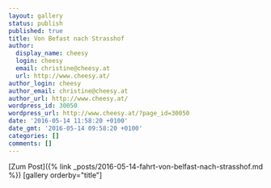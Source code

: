 ```yaml
---
layout: gallery
status: publish
published: true
title: Von Befast nach Strasshof
author:
  display_name: cheesy
  login: cheesy
  email: christine@cheesy.at
  url: http://www.cheesy.at/
author_login: cheesy
author_email: christine@cheesy.at
author_url: http://www.cheesy.at/
wordpress_id: 30050
wordpress_url: http://www.cheesy.at/?page_id=30050
date: '2016-05-14 11:58:20 +0100'
date_gmt: '2016-05-14 09:58:20 +0100'
categories: []
comments: []
---
```


[Zum Post]({% link _posts/2016-05-14-fahrt-von-belfast-nach-strasshof.md %})
[gallery orderby="title"]
